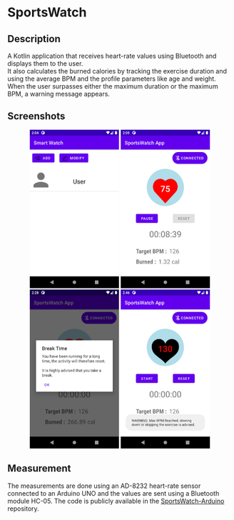 # SportsWatch

## Description
A Kotlin application that receives heart-rate values using Bluetooth and displays them to the user. <br>
It also calculates the burned calories by tracking the exercise duration and using the average BPM and the profile parameters like age and weight. <br>
When the user surpasses either the maximum duration or the maximum BPM, a warning message appears.

## Screenshots
<p align="center">
	<img src="screenshots/profile.png" alt="Main Activity" width="200"/>
	<img src="screenshots/bpm.png" alt="Heart Activity" width="200"/>
	<img src="screenshots/warning.png" alt="Duration Warning" width="200"/>
	<img src="screenshots/warning2.png" alt="BPM Warning" width="200"/>
</p>

## Measurement
The measurements are done using an AD-8232 heart-rate sensor connected to an Arduino UNO and the values are sent using a Bluetooth module HC-05. The code is publicly available in the [SportsWatch-Arduino](https://github.com/eljamm/SportsWatch-Arduino) repository.
